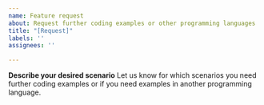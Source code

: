 ```yaml
---
name: Feature request
about: Request further coding examples or other programming languages
title: "[Request]"
labels: ''
assignees: ''

---
```


**Describe your desired scenario**
Let us know for which scenarios you need further coding examples or if you need examples in another programming language.

